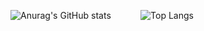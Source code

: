 ![Anurag's GitHub stats](https://github-readme-stats.vercel.app/api?username=hjzhhhj&show_icons=true&theme=radical) &nbsp;&nbsp;&nbsp;&nbsp;&nbsp;&nbsp;&nbsp;&nbsp;&nbsp;&nbsp; ![Top Langs](https://github-readme-stats.vercel.app/api/top-langs/?username=hjzhhhj)
